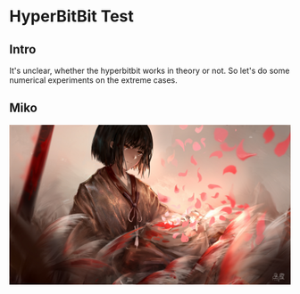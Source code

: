 # HyperBitBit Test
## Intro
It's unclear, whether the hyperbitbit works in theory or not. So let's do some numerical experiments on the extreme cases.



## Miko
![miko](miko.jpg)